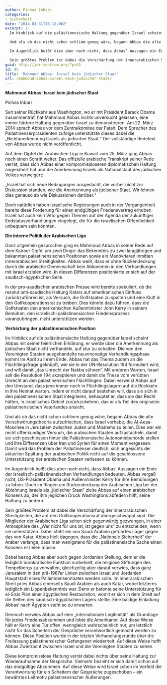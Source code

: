 ```yaml
---
author: Pinhas Inbari
categories:
- Sicherheit
date: "2014-03-31T16:12:00Z"
excerpt: |-
  Im Hinblick auf die palästinensische Haltung gegenüber Israel scheint Abbas mit seiner feierlichen Erklärung, er werde über die Anerkennung als jüdischen Staat nicht verhandeln, auf stur zu schalten. Die von den Vereinigten Staaten ausgehandelte neunmonatige Verhandlungsphase kommt im April zu ihrem Ende. Abbas hat das Thema zudem an die Flüchtlingsfrage geknüpft, wie sie in der UN-Resolution 194 formuliert wird, und will damit „das Unrecht der Nakba sühnen“. Mit anderen Worten, Israel soll die Resolution 194 akzeptieren und damit die These vom verübten Unrecht an den palästinensischen Flüchtlingen. Dabei verweist Abbas auf den Umstand, dass jene immer noch in Flüchtlingslagern auf die Rückkehr in ihre Heimat warten. Indem er nicht darauf bestehen will, dass sie sich in den palästinensischen Staat integrieren, behauptet er, dass sie das Recht hätten, in israelisches Gebiet zurückzukehren, das er als Teil des originalen palästinensischen Vaterlandes ansieht.

  Und als ob das nicht schon schlimm genug wäre, begann Abbas die alte Verschwörungstheorie aufzufrischen, dass Israel vorhabe, die Al-Aqsa-Moschee in Jerusalem zwischen Juden und Moslems zu teilen. Dies war ein recht offenkundiger Versuch, die arabischen Staaten aufzustacheln, damit sie sich geschlossen hinter die Palästinensische Autonomiebehörde stellen und ihre Differenzen über Iran und Syrien für einen Moment vergessen. Damit wird das Problem der Palästinenser deutlich, sich angesichts der aktuellen Spaltung der arabischen Politik nicht auf die geschlossene Unterstützung der arabischen Staaten verlassen zu können.

  Im Augenblick heißt dies aber noch nicht, dass Abbas‘ Aussagen ein Ende der israelisch-palästinensischen Verhandlungen bedeuten. Abbas vergaß nicht, US-Präsident Obama und Außenminister Kerry für ihre Bemühungen zu loben. Doch im Ringen um Rückendeckung der Arabischen Liga bei der Ablehnung Israels als „jüdischer Staat“ zielte Abbas auf einen arabischen Konsens ab, der ihm jeglichen Druck Washingtons abfedern hilft, seine Haltung zu ändern.

  Sein größtes Problem ist dabei die Verschärfung der innerarabischen Streitigkeiten, die auf den Golfkooperationsrat übergeschwappt sind. Die Mitglieder der Arabischen Liga sehen sich gegenwärtig gezwungen, in einer Atmosphäre des „Wer nicht für uns ist, ist gegen uns“ zu entscheiden, wenn sie unterstützen. Dabei steht ein von Saudi Arabien geführtes Lager gegen das von Katar. Abbas hielt dagegen, dass die „Nationale Sicherheit“ der Araber verlange, dass man wenigstens für die palästinensische Sache einen Konsens erzielen müsse.
guid: http://jer-zentrum.org/?p=45
id: 45
title: 'Mahmoud Abbas: Israel kein jüdischer Staat'
url: /mahmoud-abbas-israel-kein-judischer-staat/
---
```



**Mahmoud Abbas: Israel kein jüdischer Staat**

Pinhas Inbari


  
Seit seiner Rückkehr aus Washington, wo er mit Präsident Barack Obama zusammentraf, hat Mahmoud Abbas nichts unversucht gelassen, eine immer härtere Haltung gegenüber Israel zu demonstrieren. Am 22. März 2014 sprach Abbas vor dem Zentralkomitee der Fatah. Dem Sprecher des Palästinenserpräsidenten zufolge unterstützte dieses dabei die „Nichtanerkennung Israels als jüdischer Staat.“ Der vollständige Redetext von Abbas wurde nicht veröffentlicht.

Auf dem Gipfel der Arabischen Liga in Kuwait vom 25. März ging Abbas noch einen Schritt weiter. Das offizielle arabische Transkript seiner Rede verrät, dass sich Abbas einer kompromissloseren diplomatischen Haltung angenähert hat und die Anerkennung Israels als Nationalstaat des jüdischen Volkes verweigert:

„Israel hat sich neue Bedingungen ausgedacht, die vorher nicht zur Diskussion standen, wie die Anerkennung als jüdischer Staat. Wir lehnen dies genauso ab wie Diskussionen darüber.“

Doch natürlich haben israelische Regierungen auch in der Vergangenheit bereits diese Forderung für einen endgültigen Friedensvertrag erhoben. Israel hat auch kein Veto gegen Themen auf der Agenda der zukünftiger Endstatusverhandlungen eingelegt, die für die israelischen Öffentlichkeit unbequem sein könnten.

**Die interne Politik der Arabischen Liga**

Ganz allgemein gesprochen ging es Mahmoud Abbas in seiner Rede auf dem Kairoer Gipfel um zwei Dinge: das Bekenntnis zu zwei langjährigen und bekannten palästinensischen Positionen sowie ein Manövrieren inmitten innerarabischer Streitigkeiten. Abbas weiß, dass er ohne Rückendeckung durch die arabische Gemeinschaft kein Abkommen in den Verhandlungen mit Israel erzielen wird. In diesen Differenzen positionierte er sich auf der saudisch-ägyptischen Seite.

In der pro-saudischen arabischen Presse wird bereits spekuliert, ob die resolut anti-saudische Haltung Katars auf amerikanischen Einfluss zurückzuführen ist, als Versuch, die Golfstaaten zu spalten und eine Kluft in den Golfkooperationsrat zu treiben. Dies könnte dazu führen, dass die Golfstaaten den amerikanischen Außenminister John Kerry in seinem Bemühen, den israelisch-palästinensischen Friedensprozess voranzubringen, nicht unterstützen werden.

**Verhärtung der palästinensischen Position**

Im Hinblick auf die palästinensische Haltung gegenüber Israel scheint Abbas mit seiner feierlichen Erklärung, er werde über die Anerkennung als jüdischen Staat nicht verhandeln, auf stur zu schalten. Die von den Vereinigten Staaten ausgehandelte neunmonatige Verhandlungsphase kommt im April zu ihrem Ende. Abbas hat das Thema zudem an die Flüchtlingsfrage geknüpft, wie sie in der UN-Resolution 194 formuliert wird, und will damit „das Unrecht der Nakba sühnen“. Mit anderen Worten, Israel soll die Resolution 194 akzeptieren und damit die These vom verübten Unrecht an den palästinensischen Flüchtlingen. Dabei verweist Abbas auf den Umstand, dass jene immer noch in Flüchtlingslagern auf die Rückkehr in ihre Heimat warten. Indem er nicht darauf bestehen will, dass sie sich in den palästinensischen Staat integrieren, behauptet er, dass sie das Recht hätten, in israelisches Gebiet zurückzukehren, das er als Teil des originalen palästinensischen Vaterlandes ansieht.

Und als ob das nicht schon schlimm genug wäre, begann Abbas die alte Verschwörungstheorie aufzufrischen, dass Israel vorhabe, die Al-Aqsa-Moschee in Jerusalem zwischen Juden und Moslems zu teilen. Dies war ein recht offenkundiger Versuch, die arabischen Staaten aufzustacheln, damit sie sich geschlossen hinter die Palästinensische Autonomiebehörde stellen und ihre Differenzen über Iran und Syrien für einen Moment vergessen. Damit wird das Problem der Palästinenser deutlich, sich angesichts der aktuellen Spaltung der arabischen Politik nicht auf die geschlossene Unterstützung der arabischen Staaten verlassen zu können.

Im Augenblick heißt dies aber noch nicht, dass Abbas‘ Aussagen ein Ende der israelisch-palästinensischen Verhandlungen bedeuten. Abbas vergaß nicht, US-Präsident Obama und Außenminister Kerry für ihre Bemühungen zu loben. Doch im Ringen um Rückendeckung der Arabischen Liga bei der Ablehnung Israels als „jüdischer Staat“ zielte Abbas auf einen arabischen Konsens ab, der ihm jeglichen Druck Washingtons abfedern hilft, seine Haltung zu ändern.

Sein größtes Problem ist dabei die Verschärfung der innerarabischen Streitigkeiten, die auf den Golfkooperationsrat übergeschwappt sind. Die Mitglieder der Arabischen Liga sehen sich gegenwärtig gezwungen, in einer Atmosphäre des „Wer nicht für uns ist, ist gegen uns“ zu entscheiden, wenn sie unterstützen. Dabei steht ein von Saudi Arabien geführtes Lager gegen das von Katar. Abbas hielt dagegen, dass die „Nationale Sicherheit“ der Araber verlange, dass man wenigstens für die palästinensische Sache einen Konsens erzielen müsse.

Dabei bezog Abbas aber auch gegen Jordanien Stellung, dem er die lediglich bürokratische Funktion vorbehielt, die religiöse Stiftungen des Tempelbergs zu verwalten, gleichzeitig aber darauf verwies, dass ganz Jerusalem in den prä-1967er Linien zwischen Israel und Jordanien Hauptstadt eines Palästinenserstaates werden solle. Im innerarabischen Streit pries Abbas einerseits Saudi Arabien als auch Katar, wobei letzteres lediglich ein Lippenbekenntnis war. Denn er betonte seine Unterstützung für el-Sisis Plan einer ägyptischen Restauration, womit er sich in dem Streit auf die Seiten des saudisch-ägyptischen Lagers stellte. Eine baldige Einladung Abbas‘ nach Ägypten steht so zu erwarten.

Dennoch verwies Abbas auf eine „internationale Legitimität“ als Grundlage für jedes Friedensabkommen und lobte die Amerikaner. Auf diese Weise hält er Kerry eine Tür offen, wenngleich wahrscheinlich nur, um letztlich nicht für das Scheitern der Gespräche verantwortlich gemacht werden zu können. Diese Position wurde in der letzten Verhandlungsrunde über die Freilassung palästinensischer Gefangener wiederholt. Auf diese Weise hofft Abbas Zwietracht zwischen Israel und die Vereinigten Staaten zu sehen.

Diese kompromisslose Haltung verrät dabei nichts über seine Haltung zur Wiederaufnahme der Gespräche. Vielmehr bezieht er sich damit schon auf das endgültige Abkommen. Auf diese Weise wird Israel schon im Vorfeld die Verantwortung für ein Scheitern der Gespräche zugeschoben – ein bewährtes Leitmotiv palästinensischer Äußerungen.